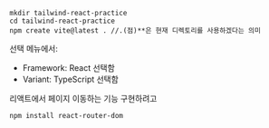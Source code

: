 ```
mkdir tailwind-react-practice
cd tailwind-react-practice
npm create vite@latest . //.(점)**은 현재 디렉토리를 사용하겠다는 의미
```

선택 메뉴에서:

- Framework: React 선택함
- Variant: TypeScript 선택함

리액트에서 페이지 이동하는 기능 구현하려고

```
npm install react-router-dom
```
